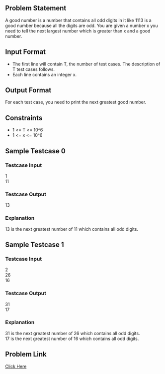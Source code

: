 ## Problem Statement
A good number is a number that contains all odd digits in it like 1113 is a good number because all the digits are odd.
You are given a number x you need to tell the next largest number which is greater than x and a good number.

## Input Format

- The first line will contain T, the number of test cases. The description of T test cases follows.
- Each line contains an integer x.

## Output Format
For each test case, you need to print the next greatest good number.

## Constraints

- 1 <= T <= 10^6
- 1 <= x <= 10^6

## Sample Testcase 0

### Testcase Input
1 <br>
11

### Testcase Output
13

### Explanation
13 is the next greatest number of 11 which contains all odd digits.

## Sample Testcase 1

### Testcase Input

2 <br>
26 <br>
16

### Testcase Output

31 <br>
17

### Explanation

31 is the next greatest number of 26 which contains all odd digits. <br>
17 is the next greatest number of 16 which contains all odd digits.

## Problem Link

[Click Here](https://unstop.com/courses/unstop-practice-interview-pep/30-days-dsa-bootcamp/day-searching-basics-37792/coding-question-37796/)
